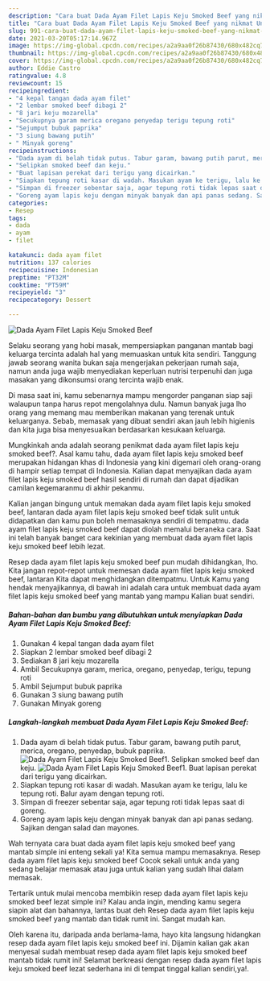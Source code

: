 ```yaml
---
description: "Cara buat Dada Ayam Filet Lapis Keju Smoked Beef yang nikmat Untuk Jualan"
title: "Cara buat Dada Ayam Filet Lapis Keju Smoked Beef yang nikmat Untuk Jualan"
slug: 991-cara-buat-dada-ayam-filet-lapis-keju-smoked-beef-yang-nikmat-untuk-jualan
date: 2021-03-20T05:17:14.967Z
image: https://img-global.cpcdn.com/recipes/a2a9aa0f26b87430/680x482cq70/dada-ayam-filet-lapis-keju-smoked-beef-foto-resep-utama.jpg
thumbnail: https://img-global.cpcdn.com/recipes/a2a9aa0f26b87430/680x482cq70/dada-ayam-filet-lapis-keju-smoked-beef-foto-resep-utama.jpg
cover: https://img-global.cpcdn.com/recipes/a2a9aa0f26b87430/680x482cq70/dada-ayam-filet-lapis-keju-smoked-beef-foto-resep-utama.jpg
author: Eddie Castro
ratingvalue: 4.8
reviewcount: 15
recipeingredient:
- "4 kepal tangan dada ayam filet"
- "2 lembar smoked beef dibagi 2"
- "8 jari keju mozarella"
- "Secukupnya garam merica oregano penyedap terigu tepung roti"
- "Sejumput bubuk paprika"
- "3 siung bawang putih"
- " Minyak goreng"
recipeinstructions:
- "Dada ayam di belah tidak putus. Tabur garam, bawang putih parut, merica, oregano, penyedap, bubuk paprika."
- "Selipkan smoked beef dan keju."
- "Buat lapisan perekat dari terigu yang dicairkan."
- "Siapkan tepung roti kasar di wadah. Masukan ayam ke terigu, lalu ke tepung roti. Balur ayam dengan tepung roti."
- "Simpan di freezer sebentar saja, agar tepung roti tidak lepas saat di goreng."
- "Goreng ayam lapis keju dengan minyak banyak dan api panas sedang. Sajikan dengan salad dan mayones."
categories:
- Resep
tags:
- dada
- ayam
- filet

katakunci: dada ayam filet 
nutrition: 137 calories
recipecuisine: Indonesian
preptime: "PT32M"
cooktime: "PT59M"
recipeyield: "3"
recipecategory: Dessert

---
```



![Dada Ayam Filet Lapis Keju Smoked Beef](https://img-global.cpcdn.com/recipes/a2a9aa0f26b87430/680x482cq70/dada-ayam-filet-lapis-keju-smoked-beef-foto-resep-utama.jpg)

Selaku seorang yang hobi masak, mempersiapkan panganan mantab bagi keluarga tercinta adalah hal yang memuaskan untuk kita sendiri. Tanggung jawab seorang  wanita bukan saja mengerjakan pekerjaan rumah saja, namun anda juga wajib menyediakan keperluan nutrisi terpenuhi dan juga masakan yang dikonsumsi orang tercinta wajib enak.

Di masa  saat ini, kamu sebenarnya mampu mengorder panganan siap saji walaupun tanpa harus repot mengolahnya dulu. Namun banyak juga lho orang yang memang mau memberikan makanan yang terenak untuk keluarganya. Sebab, memasak yang dibuat sendiri akan jauh lebih higienis dan kita juga bisa menyesuaikan berdasarkan kesukaan keluarga. 



Mungkinkah anda adalah seorang penikmat dada ayam filet lapis keju smoked beef?. Asal kamu tahu, dada ayam filet lapis keju smoked beef merupakan hidangan khas di Indonesia yang kini digemari oleh orang-orang di hampir setiap tempat di Indonesia. Kalian dapat menyajikan dada ayam filet lapis keju smoked beef hasil sendiri di rumah dan dapat dijadikan camilan kegemaranmu di akhir pekanmu.

Kalian jangan bingung untuk memakan dada ayam filet lapis keju smoked beef, lantaran dada ayam filet lapis keju smoked beef tidak sulit untuk didapatkan dan kamu pun boleh memasaknya sendiri di tempatmu. dada ayam filet lapis keju smoked beef dapat diolah memalui beraneka cara. Saat ini telah banyak banget cara kekinian yang membuat dada ayam filet lapis keju smoked beef lebih lezat.

Resep dada ayam filet lapis keju smoked beef pun mudah dihidangkan, lho. Kita jangan repot-repot untuk memesan dada ayam filet lapis keju smoked beef, lantaran Kita dapat menghidangkan ditempatmu. Untuk Kamu yang hendak menyajikannya, di bawah ini adalah cara untuk membuat dada ayam filet lapis keju smoked beef yang mantab yang mampu Kalian buat sendiri.

<!--inarticleads1-->

##### Bahan-bahan dan bumbu yang dibutuhkan untuk menyiapkan Dada Ayam Filet Lapis Keju Smoked Beef:

1. Gunakan 4 kepal tangan dada ayam filet
1. Siapkan 2 lembar smoked beef dibagi 2
1. Sediakan 8 jari keju mozarella
1. Ambil Secukupnya garam, merica, oregano, penyedap, terigu, tepung roti
1. Ambil Sejumput bubuk paprika
1. Gunakan 3 siung bawang putih
1. Gunakan  Minyak goreng




<!--inarticleads2-->

##### Langkah-langkah membuat Dada Ayam Filet Lapis Keju Smoked Beef:

1. Dada ayam di belah tidak putus. Tabur garam, bawang putih parut, merica, oregano, penyedap, bubuk paprika.
<img src="https://img-global.cpcdn.com/steps/76c39e525765366c/160x128cq70/dada-ayam-filet-lapis-keju-smoked-beef-langkah-memasak-1-foto.jpg" alt="Dada Ayam Filet Lapis Keju Smoked Beef">1. Selipkan smoked beef dan keju.
<img src="https://img-global.cpcdn.com/steps/48e2c587521986ba/160x128cq70/dada-ayam-filet-lapis-keju-smoked-beef-langkah-memasak-2-foto.jpg" alt="Dada Ayam Filet Lapis Keju Smoked Beef">1. Buat lapisan perekat dari terigu yang dicairkan.
1. Siapkan tepung roti kasar di wadah. Masukan ayam ke terigu, lalu ke tepung roti. Balur ayam dengan tepung roti.
1. Simpan di freezer sebentar saja, agar tepung roti tidak lepas saat di goreng.
1. Goreng ayam lapis keju dengan minyak banyak dan api panas sedang. Sajikan dengan salad dan mayones.




Wah ternyata cara buat dada ayam filet lapis keju smoked beef yang mantab simple ini enteng sekali ya! Kita semua mampu memasaknya. Resep dada ayam filet lapis keju smoked beef Cocok sekali untuk anda yang sedang belajar memasak atau juga untuk kalian yang sudah lihai dalam memasak.

Tertarik untuk mulai mencoba membikin resep dada ayam filet lapis keju smoked beef lezat simple ini? Kalau anda ingin, mending kamu segera siapin alat dan bahannya, lantas buat deh Resep dada ayam filet lapis keju smoked beef yang mantab dan tidak rumit ini. Sangat mudah kan. 

Oleh karena itu, daripada anda berlama-lama, hayo kita langsung hidangkan resep dada ayam filet lapis keju smoked beef ini. Dijamin kalian gak akan menyesal sudah membuat resep dada ayam filet lapis keju smoked beef mantab tidak rumit ini! Selamat berkreasi dengan resep dada ayam filet lapis keju smoked beef lezat sederhana ini di tempat tinggal kalian sendiri,ya!.

